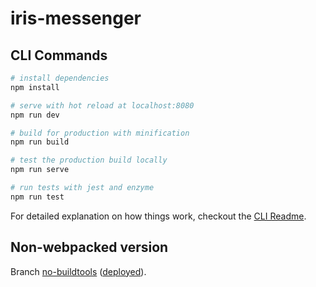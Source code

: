 # iris-messenger

## CLI Commands

``` bash
# install dependencies
npm install

# serve with hot reload at localhost:8080
npm run dev

# build for production with minification
npm run build

# test the production build locally
npm run serve

# run tests with jest and enzyme
npm run test
```

For detailed explanation on how things work, checkout the [CLI Readme](https://github.com/developit/preact-cli/blob/master/README.md).

## Non-webpacked version
Branch [no-buildtools](https://github.com/irislib/iris-messenger/tree/no-buildtools) ([deployed](https://iris-simple.netlify.app/)).

